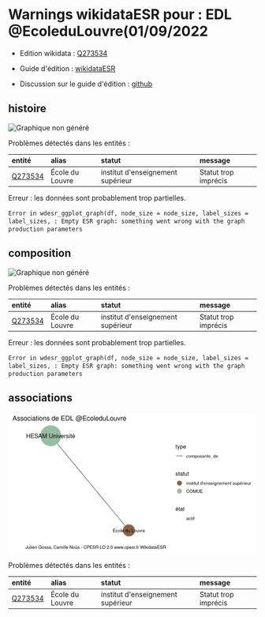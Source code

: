 Warnings wikidataESR pour : EDL @EcoleduLouvre(01/09/2022
================

- Edition wikidata : [Q273534](https://www.wikidata.org/wiki/Q273534)
- Guide d'édition : [wikidataESR](https://github.com/cpesr/wikidataESR/)

- Discussion sur le guide d'édition : [github](https://github.com/cpesr/wikidataESR/issues)



## histoire 

![Graphique non généré](Q273534-histoire.png) 

Problèmes détectés dans les entités :

|entité                                           |alias           |statut                            |message              |
|:------------------------------------------------|:---------------|:---------------------------------|:--------------------|
|[Q273534](https://www.wikidata.org/wiki/Q273534) |École du Louvre |institut d'enseignement supérieur |Statut trop imprécis |

 


Erreur : les données sont probablement trop partielles.
```
Error in wdesr_ggplot_graph(df, node_size = node_size, label_sizes = label_sizes, : Empty ESR graph: something went wrong with the graph production parameters

``` 



## composition 

![Graphique non généré](Q273534-composition.png) 

Problèmes détectés dans les entités :

|entité                                           |alias           |statut                            |message              |
|:------------------------------------------------|:---------------|:---------------------------------|:--------------------|
|[Q273534](https://www.wikidata.org/wiki/Q273534) |École du Louvre |institut d'enseignement supérieur |Statut trop imprécis |

 


Erreur : les données sont probablement trop partielles.
```
Error in wdesr_ggplot_graph(df, node_size = node_size, label_sizes = label_sizes, : Empty ESR graph: something went wrong with the graph production parameters

``` 



## associations 

![Graphique non généré](Q273534-associations.png) 

Problèmes détectés dans les entités :

|entité                                           |alias           |statut                            |message              |
|:------------------------------------------------|:---------------|:---------------------------------|:--------------------|
|[Q273534](https://www.wikidata.org/wiki/Q273534) |École du Louvre |institut d'enseignement supérieur |Statut trop imprécis |

 

